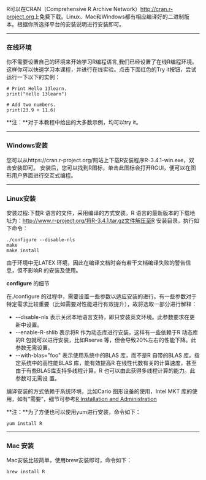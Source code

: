 
R可以在CRAN（Comprehensive R Archive Network）<http://cran.r-project.org>上免费下载。Linux、Mac和Windows都有相应编译好的二进制版本。根据你所选择平台的安装说明进行安装即可。

---

### 在线环境

你不需要设置自己的环境来开始学习R编程语言,我们已经设置了在线R编程环境。这样你可以快速学习本课程，并进行在线实验。点击下面红色的Try it按钮，尝试运行一下以下的实例：

```r_tryit
# Print Hello 13learn. 
print("Hello 13learn") 

# Add two numbers. 
print(23.9 + 11.6)
```

**注：**对于本教程中给出的大多数示例，均可以try it。

---

### Windows安装

您可以从https://cran.r-project.org/网站上下载R安装程序R-3.4.1-win.exe，双击安装即可。
安装后，您可以找到R图标，单击此图标会打开RGUI，便可以在图形用户界面进行交互式编程。

---

### Linux安装

安装过程:下载R 语言的文件，采用编译的方式安装。R 语言的最新版本的下载地址为：http://www.r-project.org/将R-3.4.1.tar.gz文件解压至R 安装目录，执行如下命令：
```
./configure --disable-nls
make
make install
```
由于环境中无LATEX 环境，因此在编译文档时会有若干文档编译失败的警告信息，但不影响R 的安装及使用。

**configure** 的细节

在./configure 的过程中，需要设置一些参数以适应安装的进行。有一些参数对于特定需求比较重要（比如需要对性能进行有效提升），故将选取一部分进行解释：

* --disable-nls 表示关闭本地语言支持，即只安装英文环境。此参数要求在更新中设置。
* --enable-R-shlib 表示将R 作为动态库进行安装，这样有一些依赖于R 动态库的R 包就可以进行安装，比如Rserve 等，但会导致20%左右的性能下降。此参数无需设置。
* --with-blas="foo" 表示使用系统中的BLAS 库，而不是R 自带的BLAS 库。指定系统中的高性能BLAS 库，能有效提高R 在线性代数有关的计算速度，甚至由于有些BLAS库支持多线程计算，R 也可以由此获得多线程计算的能力。此参数可无需设
置。

编译安装的方式依赖于系统环境，比如Cario 图形设备的使用，Intel MKT 库的使用，如有“需要”，细节可参考[R Installation and Administration](https://cran.r-project.org/doc/manuals/R-admin.pdf)

**注：**为了方便也可以使用yum进行安装，命令如下：
```
yum install R
```

---

### Mac 安装

Mac安装比较简单，使用brew安装即可，命令如下：
```
brew install R
```

